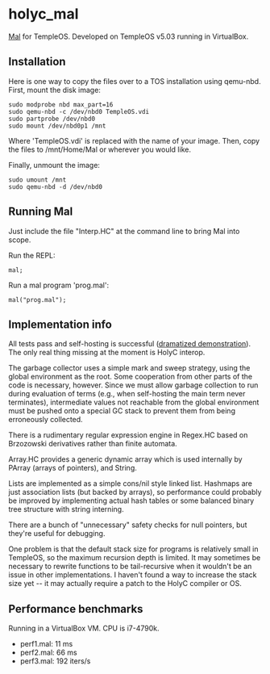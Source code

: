 # holyc_mal
[Mal](https://github.com/kanaka/mal) for TempleOS. Developed on TempleOS v5.03 running in VirtualBox.

## Installation

Here is one way to copy the files over to a TOS installation using qemu-nbd.
First, mount the disk image:
```
sudo modprobe nbd max_part=16
sudo qemu-nbd -c /dev/nbd0 TempleOS.vdi
sudo partprobe /dev/nbd0
sudo mount /dev/nbd0p1 /mnt
```

Where 'TempleOS.vdi' is replaced with the name of your image.
Then, copy the files to /mnt/Home/Mal or wherever you would like.

Finally, unmount the image:
```
sudo umount /mnt
sudo qemu-nbd -d /dev/nbd0
```

## Running Mal

Just include the file "Interp.HC" at the command line to bring Mal into scope.

Run the REPL:
```
mal;
```

Run a mal program 'prog.mal':
```
mal("prog.mal");
```

## Implementation info

All tests pass and self-hosting is successful
([dramatized demonstration](https://www.youtube.com/watch?v=tbr-j2_zhgU)).
The only real thing missing at the moment is HolyC interop. 

The garbage collector uses a simple mark and sweep strategy, using the
global environment as the root. Some cooperation from other parts of the code
is necessary, however. Since we must allow garbage collection to run during
evaluation of terms (e.g., when self-hosting the main term never terminates),
intermediate values not reachable from the global environment must be pushed
onto a special GC stack to prevent them from being erroneously collected.

There is a rudimentary regular expression engine in Regex.HC based on
Brzozowski derivatives rather than finite automata.

Array.HC provides a generic dynamic array which is used internally by PArray (arrays of pointers), and String.

Lists are implemented as a simple cons/nil style linked list. Hashmaps are
just association lists (but backed by arrays), so performance could probably be
improved by implementing actual hash tables or some balanced binary tree
structure with string interning.

There are a bunch of "unnecessary" safety checks for null pointers, but they're
useful for debugging.

One problem is that the default stack size for programs is relatively small in
TempleOS, so the maximum recursion depth is limited. It may sometimes be
necessary to rewrite functions to be tail-recursive when it wouldn't be an
issue in other implementations. I haven't found a way to increase the stack
size yet -- it may actually require a patch to the HolyC compiler or OS.


## Performance benchmarks
Running in a VirtualBox VM. CPU is i7-4790k.
- perf1.mal: 11 ms
- perf2.mal: 66 ms
- perf3.mal: 192 iters/s

